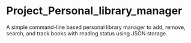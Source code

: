 # Project_Personal_library_manager
A simple command-line based personal library manager to add, remove, search, and track books with reading status using JSON storage.
